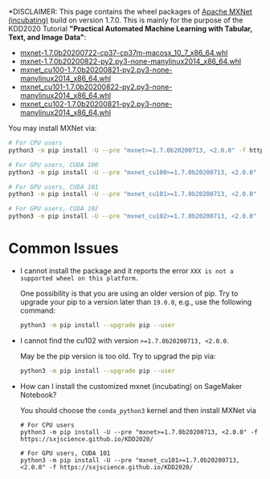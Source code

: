 *DISCLAIMER: This page contains the wheel packages of [Apache MXNet (incubating)](https://github.com/apache/incubator-mxnet)
build on version 1.7.0.
This is mainly for the purpose of the KDD2020 Tutorial
**"Practical Automated Machine Learning with Tabular, Text, and Image Data"**: 

- [mxnet-1.7.0b20200722-cp37-cp37m-macosx_10_7_x86_64.whl](https://autogluon-kdd-mxnet-wheels.s3-accelerate.amazonaws.com/mxnet-1.7.0b20200722-cp37-cp37m-macosx_10_7_x86_64.whl)
- [mxnet-1.7.0b20200822-py2.py3-none-manylinux2014_x86_64.whl](https://autogluon-kdd-mxnet-wheels.s3-accelerate.amazonaws.com/mxnet-1.7.0b20200822-py2.py3-none-manylinux2014_x86_64.whl)
- [mxnet_cu100-1.7.0b20200821-py2.py3-none-manylinux2014_x86_64.whl](https://autogluon-kdd-mxnet-wheels.s3-accelerate.amazonaws.com/mxnet_cu100-1.7.0b20200821-py2.py3-none-manylinux2014_x86_64.whl)
- [mxnet_cu101-1.7.0b20200822-py2.py3-none-manylinux2014_x86_64.whl](https://autogluon-kdd-mxnet-wheels.s3-accelerate.amazonaws.com/mxnet_cu101-1.7.0b20200822-py2.py3-none-manylinux2014_x86_64.whl)
- [mxnet_cu102-1.7.0b20200821-py2.py3-none-manylinux2014_x86_64.whl](https://autogluon-kdd-mxnet-wheels.s3-accelerate.amazonaws.com/mxnet_cu102-1.7.0b20200821-py2.py3-none-manylinux2014_x86_64.whl)

You may install MXNet via:

```bash
# For CPU users
python3 -m pip install -U --pre "mxnet>=1.7.0b20200713, <2.0.0" -f https://sxjscience.github.io/KDD2020/

# For GPU users, CUDA 100
python3 -m pip install -U --pre "mxnet_cu100>=1.7.0b20200713, <2.0.0" -f https://sxjscience.github.io/KDD2020/

# For GPU users, CUDA 101
python3 -m pip install -U --pre "mxnet_cu101>=1.7.0b20200713, <2.0.0" -f https://sxjscience.github.io/KDD2020/

# For GPU users, CUDA 102
python3 -m pip install -U --pre "mxnet_cu102>=1.7.0b20200713, <2.0.0" -f https://sxjscience.github.io/KDD2020/
```

# Common Issues

- I cannot install the package and it reports the error 
`XXX is not a supported wheel on this platform.`

    One possibility is that you are using an older version of pip. Try to upgrade your pip to a version later than `19.0.0`, 
e.g., use the following command:

    ```bash
    python3 -m pip install --upgrade pip --user
    ```

- I cannot find the cu102 with version `>=1.7.0b20200713, <2.0.0`.

    May be the pip version is too old. Try to upgrad the pip via:
    
    ```bash
    python3 -m pip install --upgrade pip --user
    ```

- How can I install the customized mxnet (incubating) on SageMaker Notebook?

   You should choose the `conda_python3` kernel and then install MXNet via

   ```
   # For CPU users
   python3 -m pip install -U --pre "mxnet>=1.7.0b20200713, <2.0.0" -f https://sxjscience.github.io/KDD2020/

   # For GPU users, CUDA 101
   python3 -m pip install -U --pre "mxnet_cu101>=1.7.0b20200713, <2.0.0" -f https://sxjscience.github.io/KDD2020/
   ```
